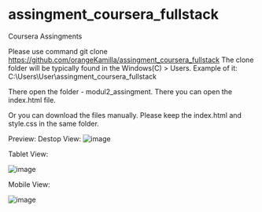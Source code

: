 # assingment_coursera_fullstack
Coursera Assingments

Please use command git clone https://github.com/orangeKamilla/assingment_coursera_fullstack
The clone folder will be typically found in the Windows(C) > Users. Example of it: C:\Users\User\assingment_coursera_fullstack

There open the folder - modul2_assingment. There you can open the index.html file. 

Or you can download the files manually. Please keep the index.html and style.css in the same folder.

Preview: 
Destop View:
![image](https://github.com/user-attachments/assets/6b6ffb2c-d0bf-4ef5-992e-c3a17996b4d4)

Tablet View:

![image](https://github.com/user-attachments/assets/4c3ca7ec-190c-41f8-832a-d7aa3709eb8c)

Mobile View:

![image](https://github.com/user-attachments/assets/2f1a9ca7-57eb-4655-8a66-ff3ea6fa32bd)
